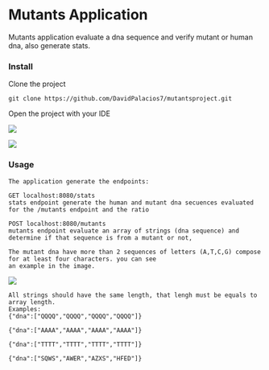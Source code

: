 # Mutants Application
Mutants application evaluate a dna sequence and verify mutant or human dna, also generate stats.

### Install
    
Clone the project 

    git clone https://github.com/DavidPalacios7/mutantsproject.git

Open the project with your IDE

![](images/openproject.PNG)


![](images/openasproject.PNG)

### Usage

    The application generate the endpoints:
    
    GET localhost:8080/stats
    stats endpoint generate the human and mutant dna secuences evaluated for the /mutants endpoint and the ratio 
    
    POST localhost:8080/mutants
    mutants endpoint evaluate an array of strings (dna sequence) and determine if that sequence is from a mutant or not,
    
    The mutant dna have more than 2 sequences of letters (A,T,C,G) compose for at least four characters. you can see 
    an example in the image.
    
   ![](images/dnaExample.png)
    
    All strings should have the same length, that lengh must be equals to array length. 
    Examples:
    {"dna":["QQQQ","QQQQ","QQQQ","QQQQ"]}
    
    {"dna":["AAAA","AAAA","AAAA","AAAA"]}

    {"dna":["TTTT","TTTT","TTTT","TTTT"]}

    {"dna":["SQWS","AWER","AZXS","HFED"]}
